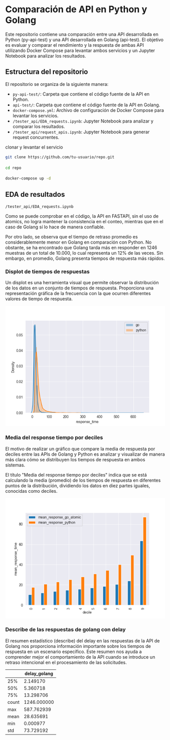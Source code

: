 # Comparación de API en Python y Golang

Este repositorio contiene una comparación entre una API desarrollada en Python (py-api-test) y una API desarrollada en Golang (api-test). El objetivo es evaluar y comparar el rendimiento y la respuesta de ambas API utilizando Docker Compose para levantar ambos servicios y un Jupyter Notebook para analizar los resultados.

## Estructura del repositorio

El repositorio se organiza de la siguiente manera:

- `py-api-test/`: Carpeta que contiene el código fuente de la API en Python.
- `api-test/`: Carpeta que contiene el código fuente de la API en Golang.
- `docker-compose.yml`: Archivo de configuración de Docker Compose para levantar los servicios.
- `/tester_api/EDA_requests.ipynb`: Jupyter Notebook para analizar y comparar los resultados.
- `/tester_api/request_apis.ipynb`: Jupyter Notebook para generar request concurrentes.



clonar y levantar el servicio

```bash
git clone https://github.com/tu-usuario/repo.git

cd repo

docker-compose up -d
```

## EDA de resultados

```
/tester_api/EDA_requests.ipynb
```

Como se puede comprobar en el código, la API en FASTAPI, sin el uso de atomics, no logra mantener la consistencia en el conteo, mientras que en el caso de Golang sí lo hace de manera confiable.

Por otro lado, se observa que el tiempo de retraso promedio es considerablemente menor en Golang en comparación con Python. No obstante, se ha encontrado que Golang tarda más en responder en 1246 muestras de un total de 10.000, lo cual representa un 12% de las veces. Sin embargo, en promedio, Golang presenta tiempos de respuesta más rápidos.

### Displot de tiempos de respuestas

Un displot es una herramienta visual que permite observar la distribución de los datos en un conjunto de tiempos de respuesta. Proporciona una representación gráfica de la frecuencia con la que ocurren diferentes valores de tiempo de respuesta.

![Distplot](/tester_api/distplot.png)

### Media del response tiempo por deciles

El motivo de realizar un gráfico que compare la media de respuesta por deciles entre las APIs de Golang y Python es analizar y visualizar de manera más clara cómo se distribuyen los tiempos de respuesta en ambos sistemas.

El título "Media del response tiempo por deciles" indica que se está calculando la media (promedio) de los tiempos de respuesta en diferentes puntos de la distribución, dividiendo los datos en diez partes iguales, conocidas como deciles.

![response time by deciles](/tester_api/mean_response_time.png)

### Describe de las respuestas de golang con delay

El resumen estadístico (describe) del delay en las respuestas de la API de Golang nos proporciona información importante sobre los tiempos de respuesta en un escenario específico. Este resumen nos ayuda a comprender mejor el comportamiento de la API cuando se introduce un retraso intencional en el procesamiento de las solicitudes.

|           | delay_golang |
|-----------|--------------|
| 25%       | 2.149170     |
| 50%       | 5.360718     |
| 75%       | 13.298706    |
| count     | 1246.000000  |
| max       | 587.762939   |
| mean      | 28.635691    |
| min       | 0.000977     |
| std       | 73.729192    |
